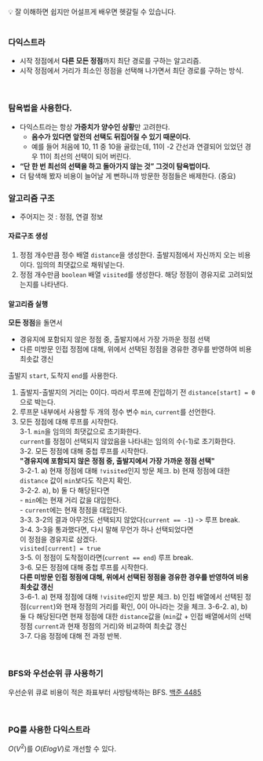 <aside>
💡
잘 이해하면 쉽지만 어설프게 배우면 헷갈릴 수 있습니다.
</aside>

<br>

### 다익스트라
- 시작 정점에서 **다른 모든 정점**까지 최단 경로를 구하는 알고리즘.
- 시작 정점에서 거리가 최소인 정점을 선택해 나가면서 최단 경로를 구하는 방식.

<br>

### 탐욕법을 사용한다.
- 다익스트라는 항상 **가중치가 양수인 상황**만 고려한다.
    - **음수가 있다면 앞전의 선택도 뒤집어질 수 있기 때문이다.**
    - 예를 들어 처음에 10, 11 중 10을 골랐는데, 
    11이 -2 간선과 연결되어 있었던 경우 11이 최선의 선택이 되어 버린다.
- **“단 한 번 최선의 선택을 하고 돌아가지 않는 것” 그것이 탐욕법이다.**
- 더 탐색해 봤자 비용이 늘어날 게 뻔하니까 방문한 정점들은 배제한다. (중요)

### 알고리즘 구조
- 주어지는 것 : 정점, 연결 정보

#### 자료구조 생성
1. 정점 개수만큼 정수 배열 ```distance```을 생성한다.
   출발지점에서 자신까지 오는 비용이다. 임의의 최댓값으로 채워넣는다.
2. 정점 개수만큼 ```boolean``` 배열 ```visited```를 생성한다.
   해당 정점이 경유지로 고려되었는지를 나타낸다.

#### 알고리즘 실행
**모든 정점**을 돌면서 
- 경유지에 포함되지 않은 정점 중, 출발지에서 가장 가까운 정점 선택
- 다른 미방문 인접 정점에 대해, 위에서 선택된 정점을 경유한 경우를 반영하여 비용 최솟값 갱신

출발지 ```start```, 도착지 ```end```를 사용한다.  
1. 출발지-출발지의 거리는 0이다. 따라서 루프에 진입하기 전 ```distance[start] = 0```으로 박는다.  
2. 루프문 내부에서 사용할 두 개의 정수 변수 ```min```, ```current```를 선언한다.  
3. 모든 정점에 대해 루프를 시작한다.  
   3-1. ```min```을 임의의 최댓값으로 초기화한다.   
        ```current```를 정점이 선택되지 않았음을 나타내는 임의의 수(-1)로 초기화한다.  
   3-2. 모든 정점에 대해 중첩 루프를 시작한다.  
       **"경유지에 포함되지 않은 정점 중, 출발지에서 가장 가까운 정점 선택"**  
       3-2-1. a) 현재 정점에 대해 ```!visited```인지 방문 체크.
              b) 현재 정점에 대한 ```distance``` 값이 ```min```보다도 작은지 확인.  
       3-2-2. a), b) 둘 다 해당된다면  
               - ```min```에는 현재 거리 값을 대입한다.  
               - ```current```에는 현재 정점을 대입한다.  
   3-3. 3-2의 결과 아무것도 선택되지 않았다(```current == -1```) -> 루프 break.  
   3-4. 3-3을 통과했다면, 다시 말해 무언가 하나 선택되었다면  
        이 정점을 경유지로 삼겠다.  
        ```visited[current] = true```  
   3-5. 이 정점이 도착점이라면(```current == end```) 루프 break.  
   3-6. 모든 정점에 대해 중첩 루프를 시작한다.  
         **다른 미방문 인접 정점에 대해, 위에서 선택된 정점을 경유한 경우를 반영하여 비용 최솟값 갱신**  
         3-6-1. a) 현재 정점에 대해 ```!visited```인지 방문 체크.
                b) 인접 배열에서 선택된 정점(```current```)와 현재 정점의 거리를 확인, 0이 아니라는 것을 체크.
         3-6-2. a), b) 둘 다 해당된다면 현재 정점에 대한 ```distance```값을 (```min```값 + 인접 배열에서의 선택 정점 ```current```과 현재 정점의 거리)와 비교하여 최솟값 갱신  
   3-7. 다음 정점에 대해 전 과정 반복.


<br>

### BFS와 우선순위 큐 사용하기
우선순위 큐로 비용이 적은 좌표부터 사방탐색하는 BFS.
[백준 4485](https://ebabby.tistory.com/11)

<br>

### PQ를 사용한 다익스트라
$O(V^2)$를 $O(ElogV)$로 개선할 수 있다.
